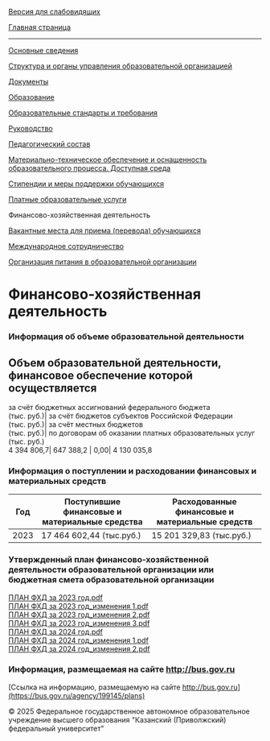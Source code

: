 [Версия для слабовидящих](javascript:chovz\(\))

[Главная страница](/)

* * *

[Основные сведения](/sveden/common/)

[Структура и органы управления образовательной организацией](/sveden/struct/)

[Документы](/sveden/document/)

[Образование](/sveden/education/)

[Образовательные стандарты и требования](/sveden/eduStandarts/)

[Руководство](/sveden/managers/)

[Педагогический состав](/sveden/employees/)

[Материально-техническое обеспечение и оснащенность образовательного процесса. Доступная среда](/sveden/objects/)

[Стипендии и меры поддержки обучающихся](/sveden/grants/)

[Платные образовательные услуги](/sveden/paid_edu/)

Финансово-хозяйственная деятельность

[Вакантные места для приема (перевода) обучающихся](/sveden/vacant/)

[Международное сотрудничество](/sveden/inter/)

[Организация питания в образовательной организации](/sveden/catering/)

# Финансово-хозяйственная деятельность

### Информация об объеме образовательной деятельности

Объем образовательной деятельности, финансовое обеспечение которой осуществляется  
---  
за счёт бюджетных ассигнований федерального бюджета  
(тыс. руб.)| за счёт бюджетов субъектов Российской Федерации  
(тыс. руб.)| за счёт местных бюджетов  
(тыс. руб.)| по договорам об оказании платных образовательных услуг  
(тыс. руб.)  
4 394 806,7| 647 388,2 | 0,00| 4 130 035,8  
  
### Информация о поступлении и расходовании финансовых и материальных средств

Год| Поступившие финансовые и материальные средства| Расходованные финансовые и материальные средств  
---|---|---  
2023 | 17 464 602,44 (тыс.руб.) | 15 201 329,83 (тыс.руб.)  
  
### Утвержденный план финансово-хозяйственной деятельности образовательной организации или бюджетная смета образовательной организации

[ПЛАН ФХД за 2023 год.pdf](/sveden/files/001953.pdf)  
[ПЛАН ФХД за 2023 год_изменения 1.pdf](/sveden/files/001954.pdf)  
[ПЛАН ФХД за 2023 год_изменения 2.pdf](/sveden/files/001955.pdf)  
[ПЛАН ФХД за 2023 год_изменения 3.pdf](/sveden/files/001956.pdf)  
[ПЛАН ФХД за 2024 год.pdf](/sveden/files/001957.pdf)  
[ПЛАН ФХД за 2024 год_изменения 1.pdf](/sveden/files/001958.pdf)  
[ПЛАН ФХД за 2024 год_изменения 2.pdf](/sveden/files/001959.pdf)  


### Информация, размещаемая на сайте http://bus.gov.ru

[Ссылка на информацию, размещаемую на сайте http://bus.gov.ru](https://bus.gov.ru/agency/199145/plans)  


© 2025 Федеральное государственное автономное образовательное учреждение высшего образования "Казанский (Приволжский) федеральный университет"
